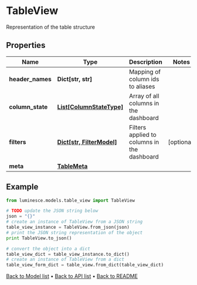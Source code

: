 # TableView

Representation of the table structure

## Properties
Name | Type | Description | Notes
------------ | ------------- | ------------- | -------------
**header_names** | **Dict[str, str]** | Mapping of column ids to aliases | 
**column_state** | [**List[ColumnStateType]**](ColumnStateType.md) | Array of all columns in the dashboard | 
**filters** | [**Dict[str, FilterModel]**](FilterModel.md) | Filters applied to columns in the dashboard | [optional] 
**meta** | [**TableMeta**](TableMeta.md) |  | 

## Example

```python
from luminesce.models.table_view import TableView

# TODO update the JSON string below
json = "{}"
# create an instance of TableView from a JSON string
table_view_instance = TableView.from_json(json)
# print the JSON string representation of the object
print TableView.to_json()

# convert the object into a dict
table_view_dict = table_view_instance.to_dict()
# create an instance of TableView from a dict
table_view_form_dict = table_view.from_dict(table_view_dict)
```
[Back to Model list](../README.md#documentation-for-models) &#8226; [Back to API list](../README.md#documentation-for-api-endpoints) &#8226; [Back to README](../README.md)


